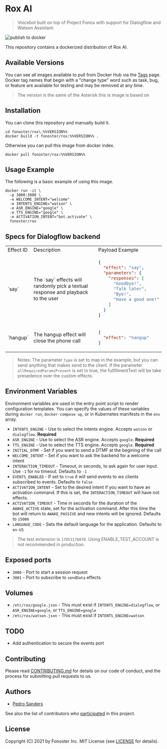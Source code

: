 # Rox AI

> Voicebot built on top of Project Fonos with support for Dialogflow and Watson Assistant.

![publish to docker](https://github.com/fonoster/rox/workflows/publish%20to%20docker%20hub/badge.svg)

This repository contains a dockerized distribution of Rox AI.

## Available Versions

You can see all images available to pull from Docker Hub via the [Tags](https://hub.docker.com/repository/docker/fonoster/rox/tags?page=1) page. Docker tag names that begin with a "change type" word such as task, bug, or feature are available for testing and may be removed at any time.

> The version is the same of the Asterisk this is image is based on

## Installation

You can clone this repository and manually build it.

```
cd fonoster/rox\:%%VERSION%%
docker build -t fonoster/rox:%%VERSION%% .
```

Otherwise you can pull this image from docker index.

```
docker pull fonoster/rox:%%VERSION%%
```

## Usage Example

The following is a basic example of using this image.

```
docker run -it \
  -p 3000:3000 \
  -e WELCOME_INTENT="welcome"
  -e INTENTS_ENGINE="watson" \
  -e ASR_ENGINE="google" \
  -e TTS_ENGINE="google" \
  -e ACTIVATION_INTENT="bot.activate" \
  fonoster/rox
```

## Specs for Dialogflow backend

<table>
<tr>
<td> Effect ID </td> <td> Description </td> <td> Payload Example </td>
</tr>
<tr>
<td> `say` </td>
<td> The `say` effects will randomly pick a textual response and playback to the user</td>
<td>
  
```json
{
  "effect": "say",
  "parameters": {
    "responses": [
      "Goodbye!",
      "Talk later",
      "Bye!",
      "Have a good one!"
    ]
  }
}
```

</td>
</tr>
<tr>
<td> `hangup` </td>
<td> The hangup effect will close the phone call </td>
<td>

```json
{
  "effect": "hangup"
}
```

</td>
</tr>
</table>



> Notes: The parameter `type` is set to map in the example, but you can send anything that makes send to the client. If the parameter `allRequiredParamsPresent` is set to true, the fulfillmentText will be take presedence over the custom effects.

## Environment Variables

Environment variables are used in the entry point script to render configuration templates. You can specify the values of these variables during `docker run`, `docker-compose up`, or in Kubernetes manifests in the `env` array.

- `INTENTS_ENGINE` - Use to select the intents engine. Accepts `watson` or `dialogflow`. **Required**
- `ASR_ENGINE` - Use to select the ASR engine. Accepts `google`. **Required**
- `TTS_ENGINE` - Use to select the TTS engine. Accepts `google`. **Required**
- `INITIAL_DTMF` - Set if you want to send a DTMF at the begining of the call
- `WELCOME_INTENT` - Set if you want to ask the backend for a welcome intent
- `INTERACTION_TIMEOUT` - Timeout, in seconds, to ask again for user input. Use `-1` for no timeout. Defaults to `-1`
- `EVENTS_ENABLED` - If set to `true` it will send events to ws clients subscribed to events. Defaults to `false`
- `ACTIVATION_INTENT` - Set to the desired intent if you want to have an activation command. If this is set, the `INTERACTION_TIMEOUT` will have not effects.
- `ACTIVATION_TIMEOUT` - Time in seconds for the duration of the `AWAKE_ACTIVE` state, set for the activation command. After this time the bot will return to `AWAKE_PASSIVE` and new intents will be ignored. Defaults to `15000`
- `LANGUAGE_CODE` - Sets the default language for the application. Defaults to `en-US`

> The test extension is `17853178070`. Using ENABLE_TEST_ACCOUNT is not recommended in production.

## Exposed ports

- `3000` - Port to start a session request
- `3001` - Port to subscribe to `sendData` effects

## Volumes

- `/etc/rox/google.json` - This must exist if `INTENTS_ENGINE=dialogflow`, or `ASR_ENGINE=google`, or `TTS_ENGINE=google`
- `/etc/rox/watson.json` - This must exist if `INTENTS_ENGINE=watson`

## TODO

- Add authentication to secure the events port

## Contributing

Please read [CONTRIBUTING.md](https://github.com/fonoster/rox/blob/main/CONTRIBUTING.md) for details on our code of conduct, and the process for submitting pull requests to us.

## Authors

- [Pedro Sanders](https://github.com/psanders)

See also the list of contributors who [participated](https://github.com/fonoster/rox/contributors) in this project.

## License

Copyright (C) 2021 by Fonoster Inc. MIT License (see [LICENSE](https://github.com/fonoster/rox/blob/main/LICENSE) for details).

